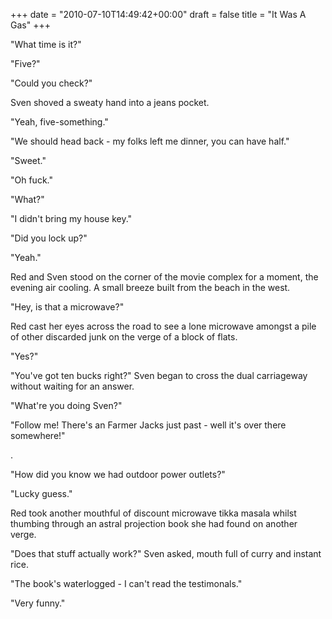+++
date = "2010-07-10T14:49:42+00:00"
draft = false
title = "It Was A Gas"
+++
<p>"What time is it?"</p>&#13;
<p>"Five?"</p>&#13;
<p>"Could you check?"</p>&#13;
<p>Sven shoved a sweaty hand into a jeans pocket.</p>&#13;
<p>"Yeah, five-something."</p>&#13;
<p>"We should head back - my folks left me dinner, you can have half."</p>&#13;
<p>"Sweet."</p>&#13;
<p>"Oh fuck."</p>&#13;
<p>"What?"</p>&#13;
<p>"I didn't bring my house key."</p>&#13;
<p>"Did you lock up?"</p>&#13;
<p>"Yeah."</p>&#13;
<p>Red and Sven stood on the corner of the movie complex for a moment, the evening air cooling. A small breeze built from the beach in the west.</p>&#13;
<p>"Hey, is that a microwave?"</p>&#13;
<p>Red cast her eyes across the road to see a lone microwave amongst a pile of other discarded junk on the verge of a block of flats.</p>&#13;
<p>"Yes?"</p>&#13;
<p>"You've got ten bucks right?" Sven began to cross the dual carriageway without waiting for an answer.</p>&#13;
<p>"What're you doing Sven?"</p>&#13;
<p>"Follow me! There's an Farmer Jacks just past - well it's over there somewhere!"</p>&#13;
<p>.</p>&#13;
<p>"How did you know we had outdoor power outlets?"</p>&#13;
<p>"Lucky guess."</p>&#13;
<p>Red took another mouthful of discount microwave tikka masala whilst thumbing through an astral projection book she had found on another verge.</p>&#13;
<p>"Does that stuff actually work?" Sven asked, mouth full of curry and instant rice.</p>&#13;
<p>"The book's waterlogged - I can't read the testimonals."</p>&#13;
<p>"Very funny."</p> 
